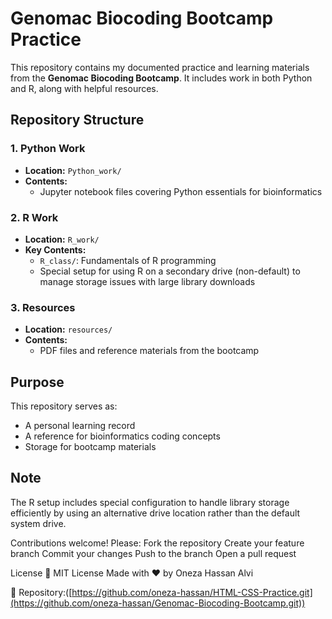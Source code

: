 # Genomac Biocoding Bootcamp Practice

This repository contains my documented practice and learning materials from the **Genomac Biocoding Bootcamp**. It includes work in both Python and R, along with helpful resources.

## Repository Structure

### 1. Python Work
- **Location:** `Python_work/`
- **Contents:** 
  - Jupyter notebook files covering Python essentials for bioinformatics

### 2. R Work
- **Location:** `R_work/`
- **Key Contents:**
  - `R_class/`: Fundamentals of R programming
  - Special setup for using R on a secondary drive (non-default) to manage storage issues with large library downloads

### 3. Resources
- **Location:** `resources/`
- **Contents:** 
  - PDF files and reference materials from the bootcamp

## Purpose
This repository serves as:
- A personal learning record
- A reference for bioinformatics coding concepts
- Storage for bootcamp materials

## Note
The R setup includes special configuration to handle library storage efficiently by using an alternative drive location rather than the default system drive.


Contributions welcome! Please: Fork the repository Create your feature branch Commit your changes Push to the branch Open a pull request

License 📜 MIT License Made with ❤️ by Oneza Hassan Alvi

🔗 Repository:([https://github.com/oneza-hassan/HTML-CSS-Practice.git](https://github.com/oneza-hassan/Genomac-Biocoding-Bootcamp.git))
